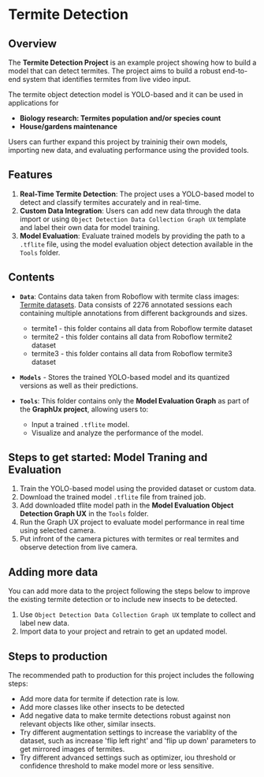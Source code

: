 # Termite Detection

## Overview

The **Termite Detection Project** is an example project showing how to build a model that can detect termites. The project aims to build a robust end-to-end system that identifies termites from live video input.

The termite object detection model is YOLO-based and it can be used in applications for

- **Biology research: Termites population and/or species count**
- **House/gardens maintenance**

Users can further expand this project by traininig their own models, importing new data, and evaluating performance using the provided tools.
			 
## Features

1. **Real-Time Termite Detection**: The project uses a YOLO-based model to detect and classify termites accurately and in real-time.   
2. **Custom Data Integration**: Users can add new data through the data import or using `Object Detection Data Collection Graph UX` template and label their own data for model training.
3. **Model Evaluation**: Evaluate trained models by providing the path to a `.tflite` file, using the model evaluation object detection available in the `Tools` folder.


## Contents

- **`Data`**: Contains data taken from Roboflow with termite class images: [Termite datasets](https://universe.roboflow.com/search?q=termite+object+detection). Data consists of 2276 annotated sessions each containing multiple annotations from different backgrounds and sizes. 

	- termite1	- this folder contains all data from Roboflow termite dataset
	- termite2	- this folder contains all data from Roboflow termite2 dataset
	- termite3	- this folder contains all data from Roboflow termite3 dataset

- **`Models`** - Stores the trained YOLO-based model and its quantized versions as well as their predictions.

- **`Tools`**: This folder contains only the **Model Evaluation Graph** as part of the **GraphUx project**, allowing users to:
  - Input a trained `.tflite` model.
  - Visualize and analyze the performance of the model.


## Steps to get started: Model Traning and Evaluation
  
   1. Train the YOLO-based model using the provided dataset or custom data.
   2. Download the trained model `.tflite` file from trained job. 
   3. Add downloaded tflite model path in the **Model Evaluation Object Detection Graph UX** in the `Tools` folder.
   4. Run the Graph UX project to evaluate model performance in real time using selected camera.
   5. Put infront of the camera pictures with termites or real termites and observe detection from live camera.

## Adding more data
You can add more data to the project following the steps below to improve the existing termite detection or to include new insects to be detected.
 1. Use `Object Detection Data Collection Graph UX` template to collect and label new data.
 2. Import data to your project and retrain to get an updated model.


## Steps to production
The recommended path to production for this project includes the following steps:
- Add more data for termite if detection rate is low.
- Add more classes like other insects to be detected
- Add negative data to make termite detections robust against non relevant objects like other, similar insects.
- Try different augmentation settings to increase the variablity of the dataset, such as increase 'flip left right' and 'flip up down' parameters to get mirrored images of termites.
- Try different advanced settings such as optimizer,  iou threshold or confidence threshold to make model more or less sensitive.

